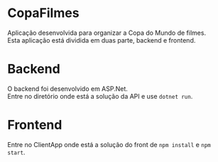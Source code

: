 # CopaFilmes

Aplicação desenvolvida para organizar a Copa do Mundo de filmes.<br>
Esta aplicação está dividida em duas parte, backend e frontend.<br>

# Backend

O backend foi desenvolvido em ASP.Net. <br>
Entre no diretório onde está a solução da API e use ``dotnet run``.<br>

# Frontend

Entre no ClientApp onde está a solução do front de ``npm install`` e ``npm start``.
